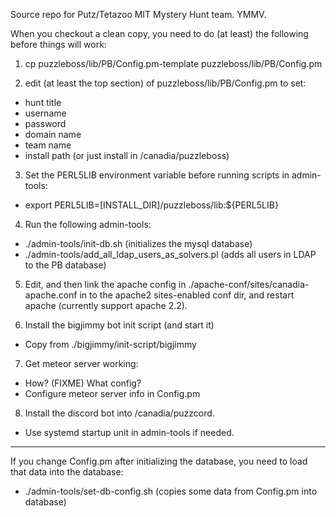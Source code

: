 Source repo for Putz/Tetazoo MIT Mystery Hunt team. YMMV.

When you checkout a clean copy, you need to do (at least) the following
before things will work:

1. cp puzzleboss/lib/PB/Config.pm-template puzzleboss/lib/PB/Config.pm

2. edit (at least the top section) of puzzleboss/lib/PB/Config.pm to set:
 * hunt title 
 * username
 * password
 * domain name
 * team name
 * install path (or just install in /canadia/puzzleboss)

3. Set the PERL5LIB environment variable before running scripts in admin-tools:
 * export PERL5LIB=[INSTALL_DIR]/puzzleboss/lib:${PERL5LIB}

4. Run the following admin-tools:
 * ./admin-tools/init-db.sh  (initializes the mysql database)
 * ./admin-tools/add_all_ldap_users_as_solvers.pl (adds all users in LDAP to the PB database)

5. Edit, and then link the apache config in ./apache-conf/sites/canadia-apache.conf in to the apache2 sites-enabled conf dir, 
   and restart apache (currently support apache 2.2).

6. Install the bigjimmy bot init script (and start it)
 * Copy from ./bigjimmy/init-script/bigjimmy 

7. Get meteor server working:
 * How? (FIXME) What config?
 * Configure meteor server info in Config.pm
 
8. Install the discord bot into /canadia/puzzcord.
 * Use systemd startup unit in admin-tools if needed.

---
If you change Config.pm after initializing the database, you need to load that data into the database:
 * ./admin-tools/set-db-config.sh (copies some data from Config.pm into database)
